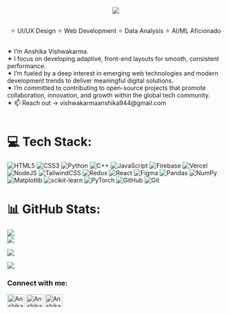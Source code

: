 <a href="https://readme-typing-svg.demolab.com/demo/?weight=600&size=22&duration=4000&color=1E67F7&lines=I'm+Anshika+Vishwakarma+;UI%2FUX+Designer;Web+Developer;Leveling+up+in+more+domains" /></a>

<a href="www.linkedin.com/in/anshika-vishwakarma">
  <div align="center">
    <img src="https://komarev.com/ghpvc/?username=anshika944&label=+PROFILE+VIEWS+&color=497CF6"/>
  </div>
</a>
<br>
<div align="center">
  
  ✧ UI/UX Design ✧  Web Development ✧  Data Analysis ✧   AI/ML Aficionado

</div>
<br>
✦ I’m Anshika Vishwakarma.<br>
✦ I focus on developing adaptive, front-end layouts  for smooth, consistent performance.<br>
✦ I’m fueled by a deep interest in emerging web technologies and modern development trends to deliver meaningful digital solutions.<br>
✦ I’m committed to contributing to open-source projects that promote collaboration, innovation, and growth within the global tech community.<br>
✦ 📫 Reach out -> vishwakarmaanshika944@gmail.com<br>
</br>


# 💻 Tech Stack:
![HTML5](https://img.shields.io/badge/html5-%23E34F26.svg?style=for-the-badge&logo=html5&logoColor=white) ![CSS3](https://img.shields.io/badge/css3-%231572B6.svg?style=for-the-badge&logo=css3&logoColor=white) ![Python](https://img.shields.io/badge/python-3670A0?style=for-the-badge&logo=python&logoColor=ffdd54) ![C++](https://img.shields.io/badge/c++-%2300599C.svg?style=for-the-badge&logo=c%2B%2B&logoColor=white) ![JavaScript](https://img.shields.io/badge/javascript-%23323330.svg?style=for-the-badge&logo=javascript&logoColor=%23F7DF1E) ![Firebase](https://img.shields.io/badge/firebase-%23039BE5.svg?style=for-the-badge&logo=firebase) ![Vercel](https://img.shields.io/badge/vercel-%23000000.svg?style=for-the-badge&logo=vercel&logoColor=white) ![NodeJS](https://img.shields.io/badge/node.js-6DA55F?style=for-the-badge&logo=node.js&logoColor=white) ![TailwindCSS](https://img.shields.io/badge/tailwindcss-%2338B2AC.svg?style=for-the-badge&logo=tailwind-css&logoColor=white) ![Redux](https://img.shields.io/badge/redux-%23593d88.svg?style=for-the-badge&logo=redux&logoColor=white) ![React](https://img.shields.io/badge/react-%2320232a.svg?style=for-the-badge&logo=react&logoColor=%2361DAFB) ![Figma](https://img.shields.io/badge/figma-%23F24E1E.svg?style=for-the-badge&logo=figma&logoColor=white) ![Pandas](https://img.shields.io/badge/pandas-%23150458.svg?style=for-the-badge&logo=pandas&logoColor=white) ![NumPy](https://img.shields.io/badge/numpy-%23013243.svg?style=for-the-badge&logo=numpy&logoColor=white) ![Matplotlib](https://img.shields.io/badge/Matplotlib-%23ffffff.svg?style=for-the-badge&logo=Matplotlib&logoColor=black) ![scikit-learn](https://img.shields.io/badge/scikit--learn-%23F7931E.svg?style=for-the-badge&logo=scikit-learn&logoColor=white) ![PyTorch](https://img.shields.io/badge/PyTorch-%23EE4C2C.svg?style=for-the-badge&logo=PyTorch&logoColor=white) ![GitHub](https://img.shields.io/badge/github-%23121011.svg?style=for-the-badge&logo=github&logoColor=white) ![Git](https://img.shields.io/badge/git-%23F05033.svg?style=for-the-badge&logo=git&logoColor=white)
# 📊 GitHub Stats:
![](https://github-readme-stats.vercel.app/api?username=anshika944&theme=dark&hide_border=false&include_all_commits=false&count_private=false)<br/>
![](https://nirzak-streak-stats.vercel.app/?user=anshika944&theme=dark&hide_border=false)<br/>


![](https://github-readme-stats.vercel.app/api/top-langs/?username=anshika944&theme=dark&hide_border=false&include_all_commits=false&count_private=false&layout=compact)


[![](https://visitcount.itsvg.in/api?id=anshika944&icon=0&color=0)](https://visitcount.itsvg.in)


<h3 align="left">Connect with me:</h3>
<p align="left">
<a href="www.linkedin.com/in/anshika-vishwakarma" target="blank"><img align="center" src="https://raw.githubusercontent.com/rahuldkjain/github-profile-readme-generator/master/src/images/icons/Social/linked-in-alt.svg" alt="Anshika Vishwakarma" height="30" width="40" /></a>
<a href="(https://leetcode.com/u/anshzz09/)" target="blank"><img align="center" src="https://raw.githubusercontent.com/rahuldkjain/github-profile-readme-generator/master/src/images/icons/Social/leet-code.svg" alt="Anshika Vishwakarma" height="30" width="40" /></a>
<a href="https://www.codechef.com/users/anshzz09" target="blank"><img align="center" src="https://cdn.jsdelivr.net/npm/simple-icons@3.1.0/icons/codechef.svg" alt="Anshika Vishwakarma" height="30" width="40" /></a>
</p>


